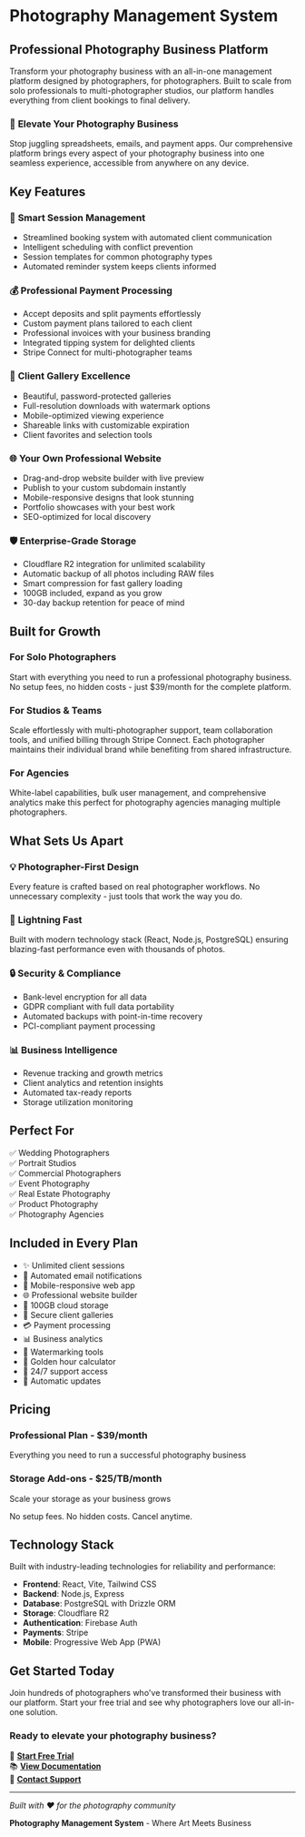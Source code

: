 # Photography Management System

## Professional Photography Business Platform

Transform your photography business with an all-in-one management platform designed by photographers, for photographers. Built to scale from solo professionals to multi-photographer studios, our platform handles everything from client bookings to final delivery.

### 🌟 **Elevate Your Photography Business**

Stop juggling spreadsheets, emails, and payment apps. Our comprehensive platform brings every aspect of your photography business into one seamless experience, accessible from anywhere on any device.

## **Key Features**

### 📅 **Smart Session Management**
- Streamlined booking system with automated client communication
- Intelligent scheduling with conflict prevention
- Session templates for common photography types
- Automated reminder system keeps clients informed

### 💰 **Professional Payment Processing**
- Accept deposits and split payments effortlessly
- Custom payment plans tailored to each client
- Professional invoices with your business branding
- Integrated tipping system for delighted clients
- Stripe Connect for multi-photographer teams

### 📸 **Client Gallery Excellence**
- Beautiful, password-protected galleries
- Full-resolution downloads with watermark options
- Mobile-optimized viewing experience
- Shareable links with customizable expiration
- Client favorites and selection tools

### 🌐 **Your Own Professional Website**
- Drag-and-drop website builder with live preview
- Publish to your custom subdomain instantly
- Mobile-responsive designs that look stunning
- Portfolio showcases with your best work
- SEO-optimized for local discovery

### 🛡️ **Enterprise-Grade Storage**
- Cloudflare R2 integration for unlimited scalability
- Automatic backup of all photos including RAW files
- Smart compression for fast gallery loading
- 100GB included, expand as you grow
- 30-day backup retention for peace of mind

## **Built for Growth**

### For Solo Photographers
Start with everything you need to run a professional photography business. No setup fees, no hidden costs - just $39/month for the complete platform.

### For Studios & Teams
Scale effortlessly with multi-photographer support, team collaboration tools, and unified billing through Stripe Connect. Each photographer maintains their individual brand while benefiting from shared infrastructure.

### For Agencies
White-label capabilities, bulk user management, and comprehensive analytics make this perfect for photography agencies managing multiple photographers.

## **What Sets Us Apart**

### 💡 **Photographer-First Design**
Every feature is crafted based on real photographer workflows. No unnecessary complexity - just tools that work the way you do.

### 🚀 **Lightning Fast**
Built with modern technology stack (React, Node.js, PostgreSQL) ensuring blazing-fast performance even with thousands of photos.

### 🔒 **Security & Compliance**
- Bank-level encryption for all data
- GDPR compliant with full data portability
- Automated backups with point-in-time recovery
- PCI-compliant payment processing

### 📊 **Business Intelligence**
- Revenue tracking and growth metrics
- Client analytics and retention insights
- Automated tax-ready reports
- Storage utilization monitoring

## **Perfect For**

✅ Wedding Photographers  
✅ Portrait Studios  
✅ Commercial Photographers  
✅ Event Photography  
✅ Real Estate Photography  
✅ Product Photography  
✅ Photography Agencies  

## **Included in Every Plan**

- ✨ Unlimited client sessions
- 📧 Automated email notifications
- 📱 Mobile-responsive web app
- 🌐 Professional website builder
- 💾 100GB cloud storage
- 🔐 Secure client galleries
- 💳 Payment processing
- 📊 Business analytics
- 🎨 Watermarking tools
- 🌅 Golden hour calculator
- 💬 24/7 support access
- 🔄 Automatic updates

## **Pricing**

### Professional Plan - $39/month
Everything you need to run a successful photography business

### Storage Add-ons - $25/TB/month
Scale your storage as your business grows

No setup fees. No hidden costs. Cancel anytime.

## **Technology Stack**

Built with industry-leading technologies for reliability and performance:
- **Frontend**: React, Vite, Tailwind CSS
- **Backend**: Node.js, Express
- **Database**: PostgreSQL with Drizzle ORM
- **Storage**: Cloudflare R2
- **Authentication**: Firebase Auth
- **Payments**: Stripe
- **Mobile**: Progressive Web App (PWA)

## **Get Started Today**

Join hundreds of photographers who've transformed their business with our platform. Start your free trial and see why photographers love our all-in-one solution.

### **Ready to elevate your photography business?**

🚀 **[Start Free Trial](https://photomanagementsystem.com)**  
📚 **[View Documentation](https://github.com/yourusername/photography-management)**  
💬 **[Contact Support](mailto:support@photomanagementsystem.com)**

---

*Built with ❤️ for the photography community*

**Photography Management System** - Where Art Meets Business